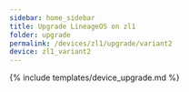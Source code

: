 ```yaml
---
sidebar: home_sidebar
title: Upgrade LineageOS on zl1
folder: upgrade
permalink: /devices/zl1/upgrade/variant2
device: zl1_variant2
---
```

{% include templates/device_upgrade.md %}
